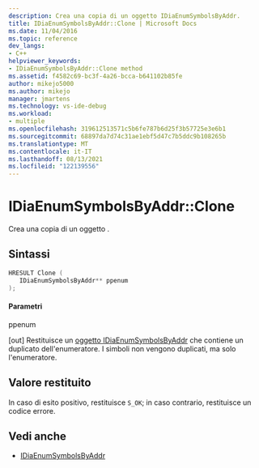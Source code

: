 ```yaml
---
description: Crea una copia di un oggetto IDiaEnumSymbolsByAddr.
title: IDiaEnumSymbolsByAddr::Clone | Microsoft Docs
ms.date: 11/04/2016
ms.topic: reference
dev_langs:
- C++
helpviewer_keywords:
- IDiaEnumSymbolsByAddr::Clone method
ms.assetid: f4582c69-bc3f-4a26-bcca-b641102b85fe
author: mikejo5000
ms.author: mikejo
manager: jmartens
ms.technology: vs-ide-debug
ms.workload:
- multiple
ms.openlocfilehash: 319612513571c5b6fe787b6d25f3b57725e3e6b1
ms.sourcegitcommit: 68897da7d74c31ae1ebf5d47c7b5ddc9b108265b
ms.translationtype: MT
ms.contentlocale: it-IT
ms.lasthandoff: 08/13/2021
ms.locfileid: "122139556"
---
```

# <a name="idiaenumsymbolsbyaddrclone"></a>IDiaEnumSymbolsByAddr::Clone
Crea una copia di un oggetto .

## <a name="syntax"></a>Sintassi

```C++
HRESULT Clone ( 
   IDiaEnumSymbolsByAddr** ppenum
);
```

#### <a name="parameters"></a>Parametri
 ppenum

[out] Restituisce un [oggetto IDiaEnumSymbolsByAddr](../../debugger/debug-interface-access/idiaenumsymbolsbyaddr.md) che contiene un duplicato dell'enumeratore. I simboli non vengono duplicati, ma solo l'enumeratore.

## <a name="return-value"></a>Valore restituito
 In caso di esito positivo, restituisce `S_OK`; in caso contrario, restituisce un codice errore.

## <a name="see-also"></a>Vedi anche
- [IDiaEnumSymbolsByAddr](../../debugger/debug-interface-access/idiaenumsymbolsbyaddr.md)
